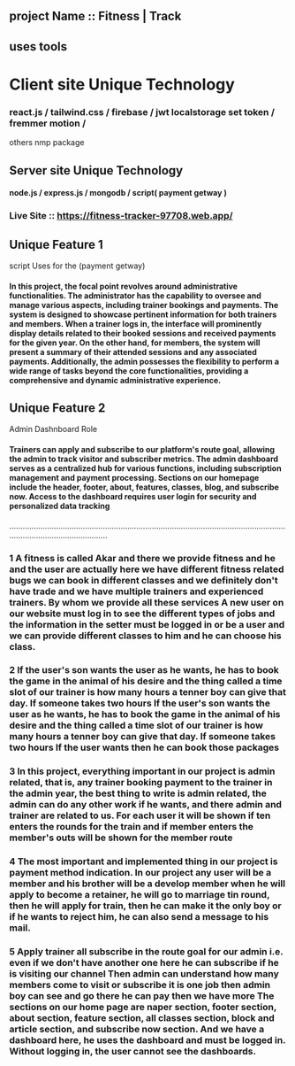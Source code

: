 ## project Name ::  Fitness | Track 

## uses tools 
>>>>>>>>>>>>>>>>>>>>>>>>>>>>>>>>>>>>>>
# Client site Unique Technology

### react.js /  tailwind.css / firebase  / jwt localstorage set token / fremmer motion /  
 others nmp package 
>>>>>>>>>>>>>>>>>>>>>>>>>>>>>>>>>>>>>>
## Server site Unique Technology
#### node.js /  express.js / mongodb / script( payment getway )


### Live Site ::  https://fitness-tracker-97708.web.app/

## Unique Feature 1
 script Uses for the (payment getway)
#### In this project, the focal point revolves around administrative functionalities. The administrator has the capability to oversee and manage various aspects, including trainer bookings and payments. The system is designed to showcase pertinent information for both trainers and members. When a trainer logs in, the interface will prominently display details related to their booked sessions and received payments for the given year. On the other hand, for members, the system will present a summary of their attended sessions and any associated payments. Additionally, the admin possesses the flexibility to perform a wide range of tasks beyond the core functionalities, providing a comprehensive and dynamic administrative experience.

## Unique Feature 2
Admin Dashnboard Role
#### Trainers can apply and subscribe to our platform's route goal, allowing the admin to track visitor and subscriber metrics. The admin dashboard serves as a centralized hub for various functions, including subscription management and payment processing. Sections on our homepage include the header, footer, about, features, classes, blog, and subscribe now. Access to the dashboard requires user login for security and personalized data tracking










........................................................................................................................................................................

### 1  A fitness is called Akar and there we provide fitness and he and the user are actually here we have different fitness related bugs we can book in different classes and we definitely don't have trade and we have multiple trainers and experienced trainers. By whom we provide all these services A new user on our website must log in to see the different types of jobs and the information in the setter must be logged in or be a user and we can provide different classes to him and he can choose his class.


###  2  If the user's son wants the user as he wants, he has to book the game in the animal of his desire and the thing called a time slot of our trainer is how many hours a tenner boy can give that day. If someone takes two hours If the user's son wants the user as he wants, he has to book the game in the animal of his desire and the thing called a time slot of our trainer is how many hours a tenner boy can give that day. If someone takes two hours If the user wants then he can book those packages 

### 3 In this project, everything important in our project is admin related, that is, any trainer booking payment to the trainer in the admin year, the best thing to write is admin related, the admin can do any other work if he wants, and there admin and trainer are related to us. For each user it will be shown if ten enters the rounds for the train and if member enters the member's outs will be shown for the member route 

### 4  The most important and implemented thing in our project is payment method indication. In our project any user will be a member and his brother will be a develop member when he will apply to become a retainer, he will go to marriage tin round, then he will apply for train, then he can make it the only boy or if he wants to reject him, he can also send a message to his mail. 

### 5 Apply trainer all subscribe in the route goal for our admin i.e. even if we don't have another one here he can subscribe if he is visiting our channel Then admin can understand how many members come to visit or subscribe it is one job then admin boy can see and go there he can pay then we have more The sections on our home page are naper section, footer section, about section, feature section, all classes section, block and article section, and subscribe now section. And we have a dashboard here, he uses the dashboard and must be logged in. Without logging in, the user cannot see the dashboards.
